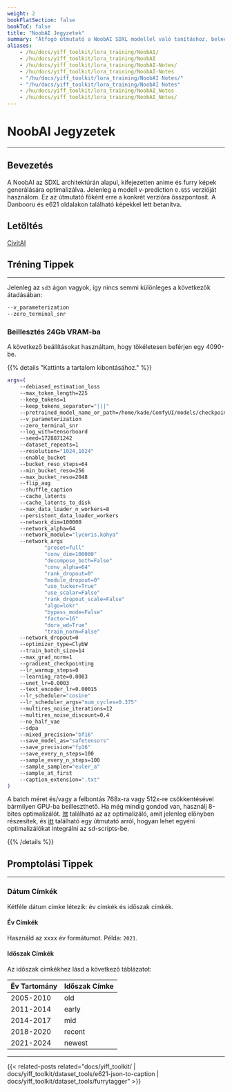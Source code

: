 ```yaml
---
weight: 2
bookFlatSection: false
bookToC: false
title: "NoobAI Jegyzetek"
summary: "Átfogó útmutató a NoobAI SDXL modellel való tanításhoz, beleértve az optimális VRAM beállításokat, tanítási paramétereket és címkézési technikákat időszak-specifikus címkékkel."
aliases:
    - /hu/docs/yiff_toolkit/lora_training/NoobAI/
    - /hu/docs/yiff_toolkit/lora_training/NoobAI
    - /hu/docs/yiff_toolkit/lora_training/NoobAI-Notes/
    - /hu/docs/yiff_toolkit/lora_training/NoobAI-Notes
    - "/hu/docs/yiff_toolkit/lora_training/NoobAI Notes/"
    - "/hu/docs/yiff_toolkit/lora_training/NoobAI Notes"
    - /hu/docs/yiff_toolkit/lora_training/NoobAI_Notes
    - /hu/docs/yiff_toolkit/lora_training/NoobAI_Notes/
---
```


<!--markdownlint-disable MD025 -->

# NoobAI Jegyzetek

---

## Bevezetés

A NoobAI az SDXL architektúrán alapul, kifejezetten anime és furry képek generálására optimalizálva. Jelenleg a modell v-prediction `0.65S` verzióját használom. Ez az útmutató főként erre a konkrét verzióra összpontosít. A Danbooru és e621 oldalakon található képekkel lett betanítva.

## Letöltés

[CivitAI](https://civitai.com/models/833294?modelVersionId=1093948)

## Tréning Tippek

---

Jelenleg az `sd3` ágon vagyok, így nincs semmi különleges a következők átadásában:

```bash
--v_parameterization
--zero_terminal_snr
```

### Beillesztés 24Gb VRAM-ba

A következő beállításokat használtam, hogy tökéletesen beférjen egy 4090-be.

{{% details "Kattints a tartalom kibontásához."  %}}

```bash
args=(
    --debiased_estimation_loss
    --max_token_length=225
    --keep_tokens=1
    --keep_tokens_separator="|||"
    --pretrained_model_name_or_path=/home/kade/ComfyUI/models/checkpoints/noobaiXLVpredv06.safetensors
    --v_parameterization
    --zero_terminal_snr
    --log_with=tensorboard
    --seed=1728871242
    --dataset_repeats=1
    --resolution="1024,1024"
    --enable_bucket
    --bucket_reso_steps=64
    --min_bucket_reso=256
    --max_bucket_reso=2048
    --flip_aug
    --shuffle_caption
    --cache_latents
    --cache_latents_to_disk
    --max_data_loader_n_workers=8
    --persistent_data_loader_workers
    --network_dim=100000
    --network_alpha=64
    --network_module="lycoris.kohya"
    --network_args
            "preset=full"
            "conv_dim=100000"
            "decompose_both=False"
            "conv_alpha=64"
            "rank_dropout=0"
            "module_dropout=0"
            "use_tucker=True"
            "use_scalar=False"
            "rank_dropout_scale=False"
            "algo=lokr"
            "bypass_mode=False"
            "factor=16"
            "dora_wd=True"
            "train_norm=False"
    --network_dropout=0
    --optimizer_type=ClybW
    --train_batch_size=14
    --max_grad_norm=1
    --gradient_checkpointing
    --lr_warmup_steps=0
    --learning_rate=0.0003
    --unet_lr=0.0003
    --text_encoder_lr=0.00015
    --lr_scheduler="cosine"
    --lr_scheduler_args="num_cycles=0.375"
    --multires_noise_iterations=12
    --multires_noise_discount=0.4
    --no_half_vae
    --sdpa
    --mixed_precision="bf16"
    --save_model_as="safetensors"
    --save_precision="fp16"
    --save_every_n_steps=100
    --sample_every_n_steps=100
    --sample_sampler="euler_a"
    --sample_at_first
    --caption_extension=".txt"
)
```

A batch méret és/vagy a felbontás 768x-ra vagy 512x-re csökkentésével bármilyen GPU-ba beilleszthető. Ha még mindig gondod van, használj 8-bites optimalizálót. [Itt](https://github.com/ka-de/sd-scripts/blob/dev/library/optimizers/clybius.py) található az az optimalizáló, amit jelenleg előnyben részesítek, és [itt](/docs/yiff_toolkit/lora_training/Add-Custom-Optimizers/) található egy útmutató arról, hogyan lehet egyéni optimalizálókat integrálni az sd-scripts-be.

{{% /details %}}

<!--

### Apróságok

{{% details "Kattints a tartalom kibontásához." %}}

Ennek a figyelmeztetésnek csak egy információs üzenetnek kellene lennie:

```diff
diff --git a/library/sd3_train_utils.py b/library/sd3_train_utils.py
index 38f3c25..c9951a1 100644
--- a/library/sd3_train_utils.py
+++ b/library/sd3_train_utils.py
@@ -290,7 +290,7 @@ def add_sd3_training_arguments(parser: argparse.ArgumentParser):
 def verify_sdxl_training_args(args: argparse.Namespace, supportTextEncoderCaching: bool = True):
     assert not args.v2, "v2 cannot be enabled in SDXL training / SDXL学習ではv2を有効にすることはできません"
     if args.v_parameterization:
-        logger.warning("v_parameterization will be unexpected / SDXL学習ではv_parameterizationは想定外の動作になります")
+        logger.info("v_parameterization is enabled / v_parameterizationが有効になりました")

     if args.clip_skip is not None:
         logger.warning("clip_skip will be unexpected / SDXL学習ではclip_skipは動作しません")
diff --git a/library/sdxl_train_util.py b/library/sdxl_train_util.py
index dc3887c..dc883aa 100644
--- a/library/sdxl_train_util.py
+++ b/library/sdxl_train_util.py
@@ -345,7 +345,7 @@ def add_sdxl_training_arguments(parser: argparse.ArgumentParser, support_text_en
 def verify_sdxl_training_args(args: argparse.Namespace, supportTextEncoderCaching: bool = True):
     assert not args.v2, "v2 cannot be enabled in SDXL training / SDXL学習ではv2を有効にすることはできません"
     if args.v_parameterization:
-        logger.warning("v_parameterization will be unexpected / SDXL学習ではv_parameterizationは想定外の動作になります")
+        logger.info("v_parameterization is enabled / v_parameterizationが有効になりました")

     if args.clip_skip is not None:
         logger.warning("clip_skip will be unexpected / SDXL学習ではclip_skipは動作しません")
```

A kutatási cikkre mutató link helyett, amit már mindannyian olvastunk, ezt az információt is kinyomtathatod:

```diff
diff --git a/library/custom_train_functions.py b/library/custom_train_functions.py
index faf4430..818056c 100644
--- a/library/custom_train_functions.py
+++ b/library/custom_train_functions.py
@@ -27,7 +27,7 @@ def prepare_scheduler_for_custom_training(noise_scheduler, device):

 def fix_noise_scheduler_betas_for_zero_terminal_snr(noise_scheduler):
     # fix beta: zero terminal SNR
-    logger.info(f"fix noise scheduler betas: https://arxiv.org/abs/2305.08891")
+    logger.info(f"zero terminal SNR enabled. / ゼロ終端SNR有効化")

     def enforce_zero_terminal_snr(betas):
```

Végül, fogalmam sincs, miért van itt egy új sor:

```diff
diff --git a/library/train_util.py b/library/train_util.py
index 1aca021..4afcfc3 100644
--- a/library/train_util.py
+++ b/library/train_util.py
@@ -6078,7 +6078,6 @@ def sample_images_common(
             if steps % args.sample_every_n_steps != 0 or epoch is not None:  # steps is not divisible or end of epoch
                 return

-    logger.info("")
     logger.info(f"generating sample images at step / サンプル画像生成 ステップ: {steps}")
     if not os.path.isfile(args.sample_prompts):
         logger.error(f"No prompt file / プロンプトファイルがありません: {args.sample_prompts}")
```

{{% /details %}}
-->

## Promptolási Tippek

---

### Dátum Címkék

Kétféle dátum címke létezik: év címkék és időszak címkék.

#### Év Címkék

Használd az xxxx év formátumot. Példa: `2021`.

#### Időszak Címkék

Az időszak címkékhez lásd a következő táblázatot:

| **Év Tartomány** | **Időszak Címke** |
|:------------|:-------------|
| 2005-2010  | old         |
| 2011-2014  | early       |
| 2014-2017  | mid         |
| 2018-2020  | recent      |
| 2021-2024  | newest      |

---

{{< related-posts related="docs/yiff_toolkit/ | docs/yiff_toolkit/dataset_tools/e621-json-to-caption | docs/yiff_toolkit/dataset_tools/furrytagger" >}}
